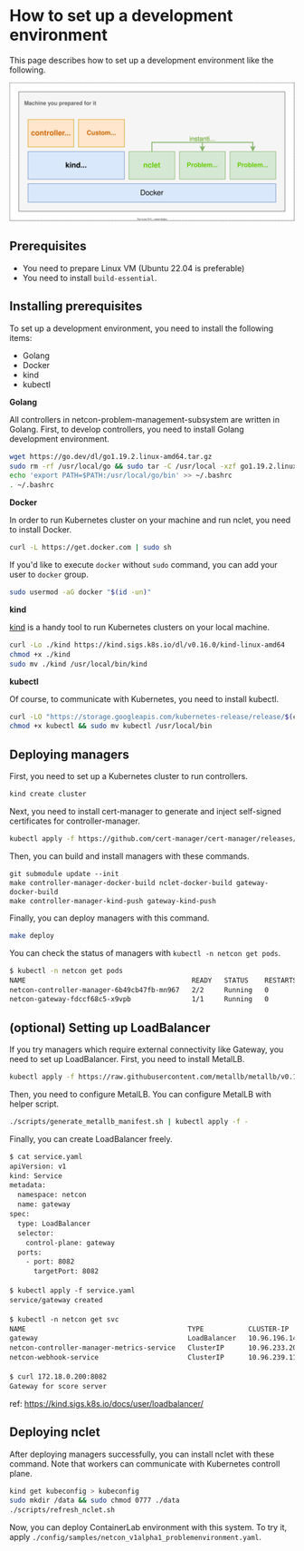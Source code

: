 # How to set up a development environment

This page describes how to set up a development environment like the following.

![./devenv.svg](./devenv.svg)

## Prerequisites

* You need to prepare Linux VM (Ubuntu 22.04 is preferable)
* You need to install `build-essential`. 

## Installing prerequisites

To set up a development environment, you need to install the following items:

* Golang
* Docker
* kind
* kubectl

**Golang**

All controllers in netcon-problem-management-subsystem are written in Golang. First, to develop controllers, you need to install Golang development environment.

```bash
wget https://go.dev/dl/go1.19.2.linux-amd64.tar.gz
sudo rm -rf /usr/local/go && sudo tar -C /usr/local -xzf go1.19.2.linux-amd64.tar.gz
echo 'export PATH=$PATH:/usr/local/go/bin' >> ~/.bashrc
. ~/.bashrc
```

**Docker**

In order to run Kubernetes cluster on your machine and run nclet, you need to install Docker.

```bash
curl -L https://get.docker.com | sudo sh
```

If you'd like to execute `docker` without `sudo` command, you can add your user to `docker` group.

```bash
sudo usermod -aG docker "$(id -un)"
```

**kind**

[kind](https://kind.sigs.k8s.io/) is a handy tool to run Kubernetes clusters on your local machine.

```bash
curl -Lo ./kind https://kind.sigs.k8s.io/dl/v0.16.0/kind-linux-amd64
chmod +x ./kind
sudo mv ./kind /usr/local/bin/kind
```

**kubectl**

Of course, to communicate with Kubernetes, you need to install kubectl.

```bash
curl -LO "https://storage.googleapis.com/kubernetes-release/release/$(curl -s https://storage.googleapis.com/kubernetes-release/release/stable.txt)/bin/linux/amd64/kubectl"
chmod +x kubectl && sudo mv kubectl /usr/local/bin
```

## Deploying managers

First, you need to set up a Kubernetes cluster to run controllers.

```bash
kind create cluster
```

Next, you need to install cert-manager to generate and inject self-signed certificates for controller-manager.

```bash
kubectl apply -f https://github.com/cert-manager/cert-manager/releases/download/v1.9.1/cert-manager.yaml
```

Then, you can build and install managers with these commands.

```
git submodule update --init
make controller-manager-docker-build nclet-docker-build gateway-docker-build
make controller-manager-kind-push gateway-kind-push
```

Finally, you can deploy managers with this command.

```bash
make deploy
```

You can check the status of managers with `kubectl -n netcon get pods`.

```bash
$ kubectl -n netcon get pods 
NAME                                         READY   STATUS    RESTARTS   AGE
netcon-controller-manager-6b49cb47fb-mn967   2/2     Running   0          9d
netcon-gateway-fdccf68c5-x9vpb               1/1     Running   0          7m
```

## (optional) Setting up LoadBalancer

If you try managers which require external connectivity like Gateway, you need to set up LoadBalancer. First, you need to install MetalLB.

```bash
kubectl apply -f https://raw.githubusercontent.com/metallb/metallb/v0.13.7/config/manifests/metallb-native.yaml
```

Then, you need to configure MetalLB. You can configure MetalLB with helper script.

```bash
./scripts/generate_metallb_manifest.sh | kubectl apply -f -
```

Finally, you can create LoadBalancer freely.

```txt
$ cat service.yaml
apiVersion: v1
kind: Service
metadata:
  namespace: netcon
  name: gateway
spec:
  type: LoadBalancer
  selector:
    control-plane: gateway
  ports:
    - port: 8082
      targetPort: 8082

$ kubectl apply -f service.yaml
service/gateway created

$ kubectl -n netcon get svc
NAME                                        TYPE           CLUSTER-IP      EXTERNAL-IP    PORT(S)          AGE
gateway                                     LoadBalancer   10.96.196.144   172.18.0.200   8082:30483/TCP   11s
netcon-controller-manager-metrics-service   ClusterIP      10.96.233.209   <none>         8443/TCP         17d
netcon-webhook-service                      ClusterIP      10.96.239.112   <none>         443/TCP          17d

$ curl 172.18.0.200:8082
Gateway for score server
```


ref: https://kind.sigs.k8s.io/docs/user/loadbalancer/

## Deploying nclet

After deploying managers successfully, you can install nclet with these command. Note that workers can communicate with Kubernetes controll plane.

```bash
kind get kubeconfig > kubeconfig
sudo mkdir /data && sudo chmod 0777 ./data
./scripts/refresh_nclet.sh
```

Now, you can deploy ContainerLab environment with this system. To try it, apply `./config/samples/netcon_v1alpha1_problemenvironment.yaml`.
